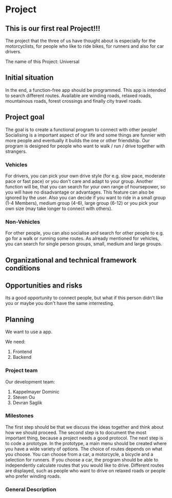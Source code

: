 # Project
## This is our first real Project!!!
The project that the three of us have thought about is especially for the motorcyclists, 
for people who like to ride bikes, for runners and also for car drivers.

The name of this Project: Universal 

## Initial situation
In the end, a function-free app should be programmed. 
This app is intended to search different routes. 
Available are winding roads, relaxed roads, mountainous roads, forest crossings and finally city travel roads.

## Project goal
The goal is to create a functional program to connect with other people! Socialising is a important aspect of our life and some things are funnier with more people and eventually it builds the one or other friendship.
Our program is designed for people who want to walk / run / drive together with strangers.

### Vehicles
For drivers, you can pick your own drive style (for e.g. slow pace, moderate pace or fast pace) or you don't care and adapt to your group.
Another function will be, that you can search for your own range of hoursepower, so you will have no disadvantage or advantages. This feature can also be ignored by the user.
Also you can decide if you want to ride in a small group (1-4 Members), medium group (4-6), large group (6-12) or you pick your own size (may take longer to connect with others).

### Non-Vehicles
For other people, you can also socialise and search for other people to e.g. go for a walk or running some routes.
As already mentioned for vehicles, you can search for single person groups, small, medium and large groups.


## Organizational and technical framework conditions

## Opportunities and risks

Its a good opportunity to connect people, but what if this person didn't like you or maybe you don't have the same interresting.

## Planning
We want to use a app.

We need: 
1. Frontend
2. Backend

### Project team
Our development team:

1. Kappelmayer Dominic
2. Steven Ou
3. Devran Saglik

### Milestones
The first step should be that we discuss the ideas together and think about how we should proceed.
The second step is to document the most important thing, because a project needs a good protocol.
The next step is to code a prototype. In the prototype, a main menu should be created where you have a wide variety of options. 
The choice of routes depends on what you choose. You can choose from a car, a motorcycle, a bicycle and a selection for runners.
If you choose a car, the program should be able to independently calculate routes that you would like to drive. 
Different routes are displayed, such as people who want to drive on relaxed roads or people who prefer winding roads.


### General Description
